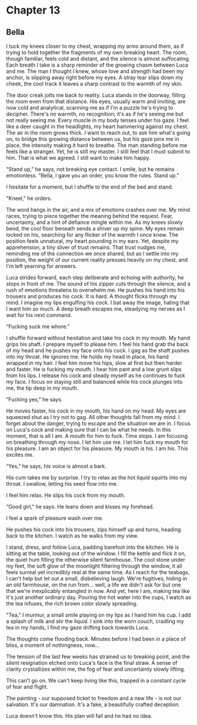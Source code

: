 # Chapter 13
## Bella
 
I tuck my knees closer to my chest, wrapping my arms around them, as if trying to hold together the fragments of my own breaking heart. The room, though familiar, feels cold and distant, and the silence is almost suffocating. Each breath I take is a sharp reminder of the growing chasm between Luca and me. The man I thought I knew, whose love and strength had been my anchor, is slipping away right before my eyes. A stray tear slips down my cheek, the cool track it leaves a sharp contrast to the warmth of my skin. 

The door creak jolts me back to reality. Luca stands in the doorway, filling the room even from that distance. His eyes, usually warm and inviting, are now cold and analytical, scanning me as if I'm a puzzle he's trying to decipher. There's no warmth, no recognition; it's as if he's seeing me but not really seeing me. Every muscle in my body tenses under his gaze. I feel like a deer caught in the headlights, my heart hammering against my chest. The air in the room grows thick. I want to reach out, to ask him what's going on, to bridge this growing distance between us, but his gaze pins me in place, the intensity making it hard to breathe. The man standing before me feels like a stranger. Yet, he is still my master. I still feel that I must submit to him. That is what we agreed. I still want to make him happy.
 
“Stand up,” he says, not breaking eye contact. I smile, but he remains emotionless. “Bella, I gave you an order, you know the rules. Stand up.”
 
I hesitate for a moment, but I shuffle to the end of the bed and stand.
 
"Kneel," he orders.
 
The word hangs in the air, and a mix of emotions crashes over me. My mind races, trying to piece together the meaning behind the request. Fear, uncertainty, and a hint of defiance mingle within me. As my knees slowly bend, the cool floor beneath sends a shiver up my spine. My eyes remain locked on his, searching for any flicker of the warmth I once knew. The position feels unnatural, my heart pounding in my ears. Yet, despite my apprehension, a tiny sliver of trust remains. That trust nudges me, reminding me of the connection we once shared, but as I settle into my position, the weight of our current reality presses heavily on my chest, and I'm left yearning for answers.
 
Luca strides forward, each step deliberate and echoing with authority, he stops in front of me. The sound of his zipper cuts through the silence, and a rush of emotions threatens to overwhelm me. He pushes his hand into his trousers and produces his cock. It is hard. A thought flicks through my mind. I imagine my lips engulfing his cock. I bat away the image, hating that I want him so much. A deep breath escapes me, steadying my nerves as I wait for his next command.
 
“Fucking suck me whore.”
 
I shuffle forward without hesitation and take his cock in my mouth. My hand grips his shaft. I prepare myself to please him. I feel his hand grab the back of my head and he pushes my face onto his cock. I gag as the shaft pushes into my throat. He ignores me. He holds my head in place, his hand wrapped in my hair. I feel him move his hips, slow at first but then harder and faster. He is fucking my mouth. I hear him pant and a low grunt slips from his lips. I release his cock and steady myself as he continues to fuck my face. I focus on staying still and balanced while his cock plunges into me, the tip deep in my mouth.
 
“Fucking yes,” he says.
 
He moves faster, his cock in my mouth, his hand on my head. My eyes are squeezed shut as I try not to gag. All other thoughts fall from my mind. I forget about the danger, trying to escape and the situation we are in. I focus on Luca's cock and making sure that I can be what he needs. In this moment, that is all I am. A mouth for him to fuck. Time stops. I am focusing on breathing through my nose. I let him use me. I let him fuck my mouth for his pleasure. I am an object for his pleasure. My mouth is his. I am his. This excites me.
 
“Yes,” he says, his voice is almost a bark.
 
His cum takes me by surprise. I try to relax as the hot liquid squirts into my throat. I swallow, letting his seed flow into me.
 
I feel him relax. He slips his cock from my mouth.
 
“Good girl,” he says. He leans down and kisses my forehead. 

I feel a spark of pleasure wash over me.
 
He pushes his cock into his trousers, zips himself up and turns, heading back to the kitchen. I watch as he walks from my view.
 
I stand, dress, and follow Luca, padding barefoot into the kitchen. He is sitting at the table, looking out of the window. I fill the kettle and flick it on, the quiet hum filling the otherwise silent farmhouse. The cool stone under my feet, the soft glow of the moonlight filtering through the window, it all feels surreal yet incredibly real at the same time. As I reach for the teabags, I can't help but let out a small, disbelieving laugh. We're fugitives, hiding in an old farmhouse, on the run from... well, a life we didn't ask for but one that we're inexplicably entangled in now. And yet, here I am, making tea like it's just another ordinary day. Pouring the hot water into the cups, I watch as the tea infuses, the rich brown color slowly spreading. 
 
"Tea," I murmur, a small smile playing on my lips as I hand him his cup. I add a splash of milk and stir the liquid. I sink into the worn couch, cradling my tea in my hands, I find my gaze drifting back towards Luca. 

The thoughts come flooding back. Minutes before I had been in a place of bliss, a moment of nothingness, now...

The tension of the last few weeks has strained us to breaking point, and the silent resignation etched onto Luca's face is the final straw. A sense of clarity crystallizes within me, the fog of fear and uncertainty slowly lifting. 

This can't go on. We can't keep living like this, trapped in a constant cycle of fear and flight.
 
The painting - our supposed ticket to freedom and a new life - is not our salvation. It's our damnation. It's a fake, a beautifully crafted deception.
 
Luca doesn't know this. His plan will fail and he had no idea.